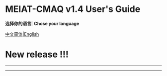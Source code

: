 # MEIAT-CMAQ v1.4 User's Guide

**选择你的语言**| **Chose your language** 



[中文简体](README.CN.md)|[English](README.EN.md)

# New release !!!

--------------------------



--------------------------

